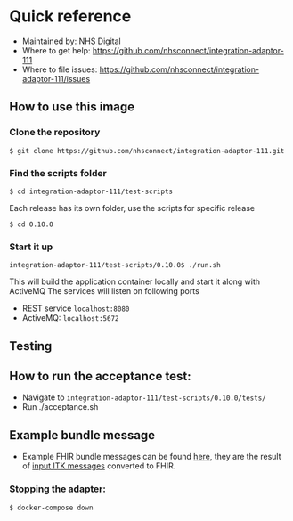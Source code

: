 # Quick reference
- Maintained by: NHS Digital
- Where to get help: https://github.com/nhsconnect/integration-adaptor-111
- Where to file issues: https://github.com/nhsconnect/integration-adaptor-111/issues
  
## How to use this image

### Clone the repository

`$ git clone https://github.com/nhsconnect/integration-adaptor-111.git`

### Find the scripts folder

`$ cd integration-adaptor-111/test-scripts`

Each release has its own folder, use the scripts for specific release

`$ cd 0.10.0`

### Start it up

`integration-adaptor-111/test-scripts/0.10.0$ ./run.sh`

This will build the application container locally and start it along with ActiveMQ
The services will listen on following ports

* REST service `localhost:8080`
* ActiveMQ: `localhost:5672`

## Testing

## How to run the acceptance test:
* Navigate to `integration-adaptor-111/test-scripts/0.10.0/tests/`
* Run ./acceptance.sh

## Example bundle message 
* Example FHIR bundle messages can be found [here](./doc/json), they are the result of [input ITK messages](./doc/xml) converted to FHIR. 

### Stopping the adapter:

`$ docker-compose down`